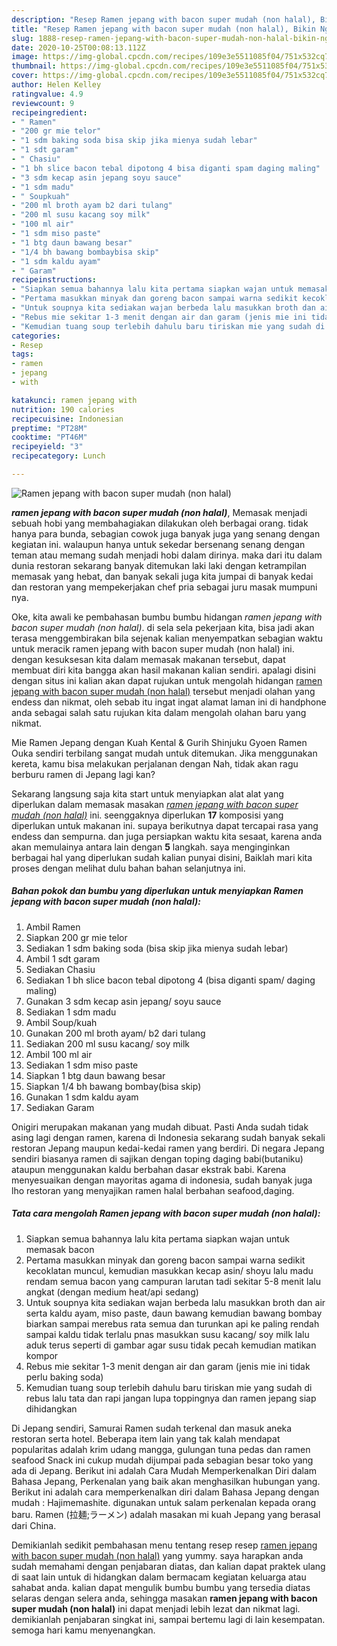 ```yaml
---
description: "Resep Ramen jepang with bacon super mudah (non halal), Bikin Ngiler"
title: "Resep Ramen jepang with bacon super mudah (non halal), Bikin Ngiler"
slug: 1888-resep-ramen-jepang-with-bacon-super-mudah-non-halal-bikin-ngiler
date: 2020-10-25T00:08:13.112Z
image: https://img-global.cpcdn.com/recipes/109e3e5511085f04/751x532cq70/ramen-jepang-with-bacon-super-mudah-non-halal-foto-resep-utama.jpg
thumbnail: https://img-global.cpcdn.com/recipes/109e3e5511085f04/751x532cq70/ramen-jepang-with-bacon-super-mudah-non-halal-foto-resep-utama.jpg
cover: https://img-global.cpcdn.com/recipes/109e3e5511085f04/751x532cq70/ramen-jepang-with-bacon-super-mudah-non-halal-foto-resep-utama.jpg
author: Helen Kelley
ratingvalue: 4.9
reviewcount: 9
recipeingredient:
- " Ramen"
- "200 gr mie telor"
- "1 sdm baking soda bisa skip jika mienya sudah lebar"
- "1 sdt garam"
- " Chasiu"
- "1 bh slice bacon tebal dipotong 4 bisa diganti spam daging maling"
- "3 sdm kecap asin jepang soyu sauce"
- "1 sdm madu"
- " Soupkuah"
- "200 ml broth ayam b2 dari tulang"
- "200 ml susu kacang soy milk"
- "100 ml air"
- "1 sdm miso paste"
- "1 btg daun bawang besar"
- "1/4 bh bawang bombaybisa skip"
- "1 sdm kaldu ayam"
- " Garam"
recipeinstructions:
- "Siapkan semua bahannya lalu kita pertama siapkan wajan untuk memasak bacon"
- "Pertama masukkan minyak dan goreng bacon sampai warna sedikit kecoklatan muncul, kemudian masukkan kecap asin/ shoyu lalu madu rendam semua bacon yang campuran larutan tadi sekitar 5-8 menit lalu angkat (dengan medium heat/api sedang)"
- "Untuk soupnya kita sediakan wajan berbeda lalu masukkan broth dan air serta kaldu ayam, miso paste, daun bawang kemudian bawang bombay biarkan sampai merebus rata semua dan turunkan api ke paling rendah sampai kaldu tidak terlalu pnas masukkan susu kacang/ soy milk lalu aduk terus seperti di gambar agar susu tidak pecah kemudian matikan kompor"
- "Rebus mie sekitar 1-3 menit dengan air dan garam (jenis mie ini tidak perlu baking soda)"
- "Kemudian tuang soup terlebih dahulu baru tiriskan mie yang sudah di rebus lalu tata dan rapi jangan lupa toppingnya dan ramen jepang siap dihidangkan"
categories:
- Resep
tags:
- ramen
- jepang
- with

katakunci: ramen jepang with 
nutrition: 190 calories
recipecuisine: Indonesian
preptime: "PT28M"
cooktime: "PT46M"
recipeyield: "3"
recipecategory: Lunch

---
```



![Ramen jepang with bacon super mudah (non halal)](https://img-global.cpcdn.com/recipes/109e3e5511085f04/751x532cq70/ramen-jepang-with-bacon-super-mudah-non-halal-foto-resep-utama.jpg)

<b><i>ramen jepang with bacon super mudah (non halal)</i></b>, Memasak menjadi sebuah hobi yang membahagiakan dilakukan oleh berbagai orang. tidak hanya para bunda, sebagian cowok juga banyak juga yang senang dengan kegiatan ini. walaupun hanya untuk sekedar bersenang senang dengan teman atau memang sudah menjadi hobi dalam dirinya. maka dari itu dalam dunia restoran sekarang banyak ditemukan laki laki dengan ketrampilan memasak yang hebat, dan banyak sekali juga kita jumpai di banyak kedai dan restoran yang mempekerjakan chef pria sebagai juru masak mumpuni nya.

Oke, kita awali ke pembahasan bumbu bumbu hidangan <i>ramen jepang with bacon super mudah (non halal)</i>. di sela sela pekerjaan kita, bisa jadi akan terasa menggembirakan bila sejenak kalian menyempatkan sebagian waktu untuk meracik ramen jepang with bacon super mudah (non halal) ini. dengan kesuksesan kita dalam memasak makanan tersebut, dapat membuat diri kita bangga akan hasil makanan kalian sendiri. apalagi disini dengan situs ini kalian akan dapat rujukan untuk mengolah hidangan <u>ramen jepang with bacon super mudah (non halal)</u> tersebut menjadi olahan yang endess dan nikmat, oleh sebab itu ingat ingat alamat laman ini di handphone anda sebagai salah satu rujukan kita dalam mengolah olahan baru yang nikmat.

Mie Ramen Jepang dengan Kuah Kental &amp; Gurih Shinjuku Gyoen Ramen Ouka sendiri terbilang sangat mudah untuk ditemukan. Jika menggunakan kereta, kamu bisa melakukan perjalanan dengan Nah, tidak akan ragu berburu ramen di Jepang lagi kan?


Sekarang langsung saja kita start untuk menyiapkan alat alat yang diperlukan dalam memasak masakan <u><i>ramen jepang with bacon super mudah (non halal)</i></u> ini. seenggaknya diperlukan <b>17</b> komposisi yang diperlukan untuk makanan ini. supaya berikutnya dapat tercapai rasa yang endess dan sempurna. dan juga persiapkan waktu kita sesaat, karena anda akan memulainya antara lain dengan <b>5</b> langkah. saya menginginkan berbagai hal yang diperlukan sudah kalian punyai disini, Baiklah mari kita proses dengan melihat dulu bahan bahan selanjutnya ini.

<!--inarticleads1-->

##### Bahan pokok dan bumbu yang diperlukan untuk menyiapkan Ramen jepang with bacon super mudah (non halal):

1. Ambil  Ramen
1. Siapkan 200 gr mie telor
1. Sediakan 1 sdm baking soda (bisa skip jika mienya sudah lebar)
1. Ambil 1 sdt garam
1. Sediakan  Chasiu
1. Sediakan 1 bh slice bacon tebal dipotong 4 (bisa diganti spam/ daging maling)
1. Gunakan 3 sdm kecap asin jepang/ soyu sauce
1. Sediakan 1 sdm madu
1. Ambil  Soup/kuah
1. Gunakan 200 ml broth ayam/ b2 dari tulang
1. Sediakan 200 ml susu kacang/ soy milk
1. Ambil 100 ml air
1. Sediakan 1 sdm miso paste
1. Siapkan 1 btg daun bawang besar
1. Siapkan 1/4 bh bawang bombay(bisa skip)
1. Gunakan 1 sdm kaldu ayam
1. Sediakan  Garam


Onigiri merupakan makanan yang mudah dibuat. Pasti Anda sudah tidak asing lagi dengan ramen, karena di Indonesia sekarang sudah banyak sekali restoran Jepang maupun kedai-kedai ramen yang berdiri. Di negara Jepang sendiri biasanya ramen di sajikan dengan toping daging babi(butaniku) ataupun menggunakan kaldu berbahan dasar ekstrak babi. Karena menyesuaikan dengan mayoritas agama di indonesia, sudah banyak juga lho restoran yang menyajikan ramen halal berbahan seafood,daging. 

<!--inarticleads2-->

##### Tata cara mengolah Ramen jepang with bacon super mudah (non halal):

1. Siapkan semua bahannya lalu kita pertama siapkan wajan untuk memasak bacon
1. Pertama masukkan minyak dan goreng bacon sampai warna sedikit kecoklatan muncul, kemudian masukkan kecap asin/ shoyu lalu madu rendam semua bacon yang campuran larutan tadi sekitar 5-8 menit lalu angkat (dengan medium heat/api sedang)
1. Untuk soupnya kita sediakan wajan berbeda lalu masukkan broth dan air serta kaldu ayam, miso paste, daun bawang kemudian bawang bombay biarkan sampai merebus rata semua dan turunkan api ke paling rendah sampai kaldu tidak terlalu pnas masukkan susu kacang/ soy milk lalu aduk terus seperti di gambar agar susu tidak pecah kemudian matikan kompor
1. Rebus mie sekitar 1-3 menit dengan air dan garam (jenis mie ini tidak perlu baking soda)
1. Kemudian tuang soup terlebih dahulu baru tiriskan mie yang sudah di rebus lalu tata dan rapi jangan lupa toppingnya dan ramen jepang siap dihidangkan


Di Jepang sendiri, Samurai Ramen sudah terkenal dan masuk aneka restoran serta hotel. Beberapa item lain yang tak kalah mendapat popularitas adalah krim udang mangga, gulungan tuna pedas dan ramen seafood Snack ini cukup mudah dijumpai pada sebagian besar toko yang ada di Jepang. Berikut ini adalah Cara Mudah Memperkenalkan Diri dalam Bahasa Jepang, Perkenalan yang baik akan menghasilkan hubungan yang. Berikut ini adalah cara memperkenalkan diri dalam Bahasa Jepang dengan mudah : Hajimemashite. digunakan untuk salam perkenalan kepada orang baru. Ramen (拉麺;ラーメン) adalah masakan mi kuah Jepang yang berasal dari China. 

Demikianlah sedikit pembahasan menu tentang resep resep <u>ramen jepang with bacon super mudah (non halal)</u> yang yummy. saya harapkan anda sudah memahami dengan penjabaran diatas, dan kalian dapat praktek ulang di saat lain untuk di hidangkan dalam bermacam kegiatan keluarga atau sahabat anda. kalian dapat mengulik bumbu bumbu yang tersedia diatas selaras dengan selera anda, sehingga masakan <b>ramen jepang with bacon super mudah (non halal)</b> ini dapat menjadi lebih lezat dan nikmat lagi. demikianlah penjabaran singkat ini, sampai bertemu lagi di lain kesempatan. semoga hari kamu menyenangkan.
